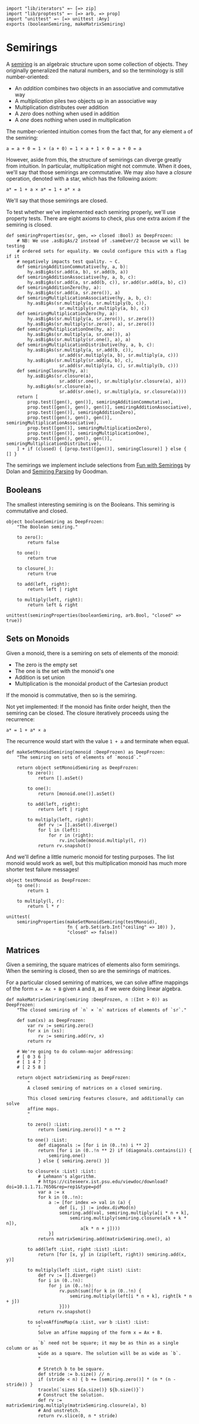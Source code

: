 ```
import "lib/iterators" =~ [=> zip]
import "lib/proptests" =~ [=> arb, => prop]
import "unittest" =~ [=> unittest :Any]
exports (booleanSemiring, makeMatrixSemiring)
```

# Semirings

A [semiring](https://en.wikipedia.org/wiki/Semiring) is an algebraic structure
upon some collection of objects. They originally generalized the natural
numbers, and so the terminology is still number-oriented:
* An *addition* combines two objects in an associative and commutative way
* A *multiplication* piles two objects up in an associative way
* Multiplication distributes over addition
* A *zero* does nothing when used in addition
* A *one* does nothing when used in multiplication

The number-oriented intuition comes from the fact that, for any element `a` of
the semiring:

    a = a + 0 = 1 × (a + 0) = 1 × a + 1 × 0 = a + 0 = a

However, aside from this, the structure of semirings can diverge greatly from
intuition. In particular, multiplication might not commute. When it does,
we'll say that those semirings are commutative. We may also have a *closure*
operation, denoted with a star, which has the following axiom:

    a* = 1 + a × a* = 1 + a* × a

We'll say that those semirings are closed.

To test whether we've implemented each semiring properly, we'll use property
tests. There are eight axioms to check, plus one extra axiom if the semiring
is closed.

```
def semiringProperties(sr, gen, => closed :Bool) as DeepFrozen:
    # NB: We use .asBigAs/2 instead of .sameEver/2 because we will be testing
    # ordered sets for equality. We could configure this with a flag if it
    # negatively impacts test quality. ~ C.
    def semiringAdditionCommutative(hy, a, b):
        hy.asBigAs(sr.add(a, b), sr.add(b, a))
    def semiringAdditionAssociative(hy, a, b, c):
        hy.asBigAs(sr.add(a, sr.add(b, c)), sr.add(sr.add(a, b), c))
    def semiringAdditionZero(hy, a):
        hy.asBigAs(sr.add(a, sr.zero()), a)
    def semiringMultiplicationAssociative(hy, a, b, c):
        hy.asBigAs(sr.multiply(a, sr.multiply(b, c)),
                    sr.multiply(sr.multiply(a, b), c))
    def semiringMultiplicationZero(hy, a):
        hy.asBigAs(sr.multiply(a, sr.zero()), sr.zero())
        hy.asBigAs(sr.multiply(sr.zero(), a), sr.zero())
    def semiringMultiplicationOne(hy, a):
        hy.asBigAs(sr.multiply(a, sr.one()), a)
        hy.asBigAs(sr.multiply(sr.one(), a), a)
    def semiringMultiplicationDistributive(hy, a, b, c):
        hy.asBigAs(sr.multiply(a, sr.add(b, c)),
                    sr.add(sr.multiply(a, b), sr.multiply(a, c)))
        hy.asBigAs(sr.multiply(sr.add(a, b), c),
                    sr.add(sr.multiply(a, c), sr.multiply(b, c)))
    def semiringClosure(hy, a):
        hy.asBigAs(sr.closure(a),
                    sr.add(sr.one(), sr.multiply(sr.closure(a), a)))
        hy.asBigAs(sr.closure(a),
                    sr.add(sr.one(), sr.multiply(a, sr.closure(a))))
    return [
        prop.test([gen(), gen()], semiringAdditionCommutative),
        prop.test([gen(), gen(), gen()], semiringAdditionAssociative),
        prop.test([gen()], semiringAdditionZero),
        prop.test([gen(), gen(), gen()], semiringMultiplicationAssociative),
        prop.test([gen()], semiringMultiplicationZero),
        prop.test([gen()], semiringMultiplicationOne),
        prop.test([gen(), gen(), gen()], semiringMultiplicationDistributive),
    ] + if (closed) { [prop.test([gen()], semiringClosure)] } else { [] }
```

The semirings we implement include selections from [Fun with
Semirings](http://stedolan.net/research/semirings.pdf) by Dolan and [Semiring
Parsing](https://www.aclweb.org/anthology/J99-4004.pdf) by Goodman.

## Booleans

The smallest interesting semiring is on the Booleans. This semiring is
commutative and closed.

```
object booleanSemiring as DeepFrozen:
    "The Boolean semiring."

    to zero():
        return false

    to one():
        return true

    to closure(_):
        return true

    to add(left, right):
        return left | right

    to multiply(left, right):
        return left & right

unittest(semiringProperties(booleanSemiring, arb.Bool, "closed" => true))
```

## Sets on Monoids

Given a monoid, there is a semiring on sets of elements of the monoid:
* The zero is the empty set
* The one is the set with the monoid's one
* Addition is set union
* Multiplication is the monoidal product of the Cartesian product

If the monoid is commutative, then so is the semiring.

Not yet implemented: If the monoid has finite order height, then the semiring
can be closed. The closure iteratively proceeds using the recurrence:

    a* = 1 + a* × a

The recurrence would start with the value `1 + a` and terminate when equal.

```
def makeSetMonoidSemiring(monoid :DeepFrozen) as DeepFrozen:
    "The semiring on sets of elements of `monoid`."

    return object setMonoidSemiring as DeepFrozen:
        to zero():
            return [].asSet()

        to one():
            return [monoid.one()].asSet()

        to add(left, right):
            return left | right

        to multiply(left, right):
            def rv := [].asSet().diverge()
            for l in (left):
                for r in (right):
                    rv.include(monoid.multiply(l, r))
            return rv.snapshot()
```

And we'll define a little numeric monoid for testing purposes. The list monoid
would work as well, but this multiplication monoid has much more shorter test
failure messages!

```
object testMonoid as DeepFrozen:
    to one():
        return 1

    to multiply(l, r):
        return l * r

unittest(
    semiringProperties(makeSetMonoidSemiring(testMonoid),
                       fn { arb.Set(arb.Int("ceiling" => 10)) },
                       "closed" => false))
```

## Matrices

Given a semiring, the square matrices of elements also form semirings. When
the semiring is closed, then so are the semirings of matrices.

For a particular closed semiring of matrices, we can solve affine mappings of
the form `x = Ax + B` given `A` and `B`, as if we were doing linear algebra.

```
def makeMatrixSemiring(semiring :DeepFrozen, n :(Int > 0)) as DeepFrozen:
    "The closed semiring of `n` × `n` matrices of elements of `sr`."

    def sum(xs) as DeepFrozen:
        var rv := semiring.zero()
        for x in (xs):
            rv := semiring.add(rv, x)
        return rv

    # We're going to do column-major addressing:
    # [ 0 3 6 ]
    # [ 1 4 7 ]
    # [ 2 5 8 ]

    return object matrixSemiring as DeepFrozen:
        "
        A closed semiring of matrices on a closed semiring.

        This closed semiring features closure, and additionally can solve
        affine maps.
        "

        to zero() :List:
            return [semiring.zero()] * n ** 2

        to one() :List:
            def diagonals := [for i in (0..!n) i ** 2]
            return [for i in (0..!n ** 2) if (diagonals.contains(i)) {
                semiring.one()
            } else { semiring.zero() }]

        to closure(x :List) :List:
            # Lehmann's algorithm.
            # https://citeseerx.ist.psu.edu/viewdoc/download?doi=10.1.1.71.7650&rep=rep1&type=pdf
            var a := x
            for k in (0..!n):
                a := [for index => val in (a) {
                    def [i, j] := index.divMod(n)
                    semiring.add(val, semiring.multiply(a[i * n + k],
                        semiring.multiply(semiring.closure(a[k + k * n]),
                            a[k * n + j])))
                }]
            return matrixSemiring.add(matrixSemiring.one(), a)

        to add(left :List, right :List) :List:
            return [for [x, y] in (zip(left, right)) semiring.add(x, y)]

        to multiply(left :List, right :List) :List:
            def rv := [].diverge()
            for i in (0..!n):
                for j in (0..!n):
                    rv.push(sum([for k in (0..!n) {
                        semiring.multiply(left[i * n + k], right[k * n + j])
                    }]))
            return rv.snapshot()

        to solveAffineMap(a :List, var b :List) :List:
            "
            Solve an affine mapping of the form x = Ax + B.

            `b` need not be square; it may be as thin as a single column or as
            wide as a square. The solution will be as wide as `b`.
            "

            # Stretch b to be square.
            def stride := b.size() // n
            if (stride < n) { b += [semiring.zero()] * (n * (n - stride)) }
            traceln(`sizes ${a.size()} ${b.size()}`)
            # Construct the solution.
            def rv := matrixSemiring.multiply(matrixSemiring.closure(a), b)
            # And unstretch.
            return rv.slice(0, n * stride)
```
